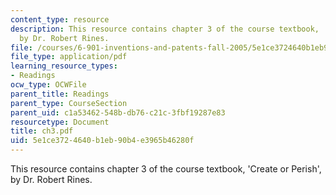 ```yaml
---
content_type: resource
description: This resource contains chapter 3 of the course textbook, 'Create or Perish',
  by Dr. Robert Rines.
file: /courses/6-901-inventions-and-patents-fall-2005/5e1ce3724640b1eb90b4e3965b46280f_ch3.pdf
file_type: application/pdf
learning_resource_types:
- Readings
ocw_type: OCWFile
parent_title: Readings
parent_type: CourseSection
parent_uid: c1a53462-548b-db76-c21c-3fbf19287e83
resourcetype: Document
title: ch3.pdf
uid: 5e1ce372-4640-b1eb-90b4-e3965b46280f
---
```

This resource contains chapter 3 of the course textbook, 'Create or Perish', by Dr. Robert Rines.

